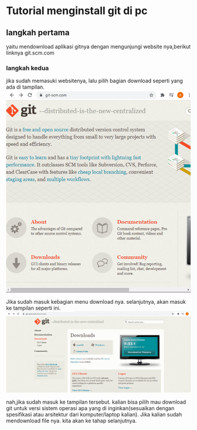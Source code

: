 # Tutorial menginstall git di pc

## langkah pertama
yaitu mendownload aplikasi gitnya dengan mengunjungi website nya,berikut linknya git.scm.com

### langkah kedua
jika sudah memasuki websitenya, lalu pilih bagian download seperti yang ada di tampilan.
![Gambar 1](../img/ss1tutorialinstallgit.png)

Jika sudah masuk kebagian menu download nya. selanjutnya, akan masuk ke tampilan seperti ini.
![Gambar 2](../img/ss2tutorialinstallgit.png)

nah,jika sudah masuk ke tampilan tersebut. kalian bisa pilih mau download git untuk versi sistem operasi apa yang di inginkan(sesuaikan dengan spesifikasi atau arsitektur dari komputer/laptop kalian). Jika kalian sudah mendownload file nya. kita akan ke tahap selanjutnya.
